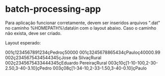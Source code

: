 # batch-processing-app

Para aplicação funcionar corretamente, devem ser inseridos arquivos ".dat" no caminho %HOMEPATH%\data\in com o layout abaixo.
Caso o caminho não exista, deve ser criado.

Layout esperado:

001ç1234567891234çPedroç50000
001ç3245678865434çPauloç40000.99
002ç2345675434544345çJose da SilvaçRural
002ç2345675433444345çEduardo PereiraçRural
003ç10ç[1-10-100,2-30-2.50,3-40-3.10]çPedro
003ç08ç[1-34-10,2-33-1.50,3-40-0.10]çPaulo
